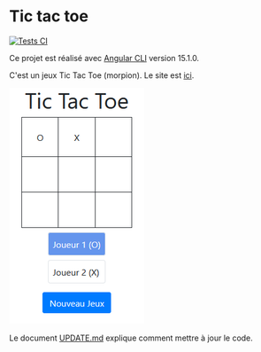 # Tic tac toe

[![Tests CI](https://github.com/abarhub/tictactoejs/actions/workflows/npm_action.yml/badge.svg?branch=master)](https://github.com/abarhub/tictactoejs/actions/workflows/npm_action.yml)

Ce projet est réalisé avec [Angular CLI](https://github.com/angular/angular-cli) version 15.1.0.

C'est un jeux Tic Tac Toe (morpion).
Le site est [ici](https://abarhub.github.io/tictactoejs/).

![Capture d'écran](https://github.com/abarhub/tictactoejs/blob/master/img/jeux_tictactoe.png?raw=true)

Le document [UPDATE.md](UPDATE.md) explique comment mettre à jour le code.
